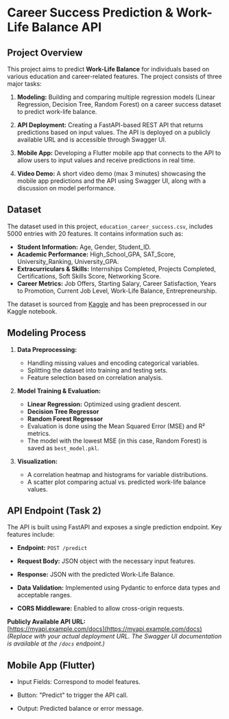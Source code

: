 # Career Success Prediction & Work-Life Balance API

## Project Overview

This project aims to predict **Work-Life Balance** for individuals based on various education and career-related features. The project consists of three major tasks:

1. **Modeling:** Building and comparing multiple regression models (Linear Regression, Decision Tree, Random Forest) on a career success dataset to predict work-life balance.

2. **API Deployment:** Creating a FastAPI-based REST API that returns predictions based on input values. The API is deployed on a publicly available URL and is accessible through Swagger UI.
3. **Mobile App:** Developing a Flutter mobile app that connects to the API to allow users to input values and receive predictions in real time.
4. **Video Demo:** A short video demo (max 3 minutes) showcasing the mobile app predictions and the API using Swagger UI, along with a discussion on model performance.

## Dataset

The dataset used in this project, `education_career_success.csv`, includes 5000 entries with 20 features. It contains information such as:

- **Student Information:** Age, Gender, Student_ID.
- **Academic Performance:** High_School_GPA, SAT_Score, University_Ranking, University_GPA.
- **Extracurriculars & Skills:** Internships Completed, Projects Completed, Certifications, Soft Skills Score, Networking Score.
- **Career Metrics:** Job Offers, Starting Salary, Career Satisfaction, Years to Promotion, Current Job Level, Work-Life Balance, Entrepreneurship.

The dataset is sourced from [Kaggle](https://www.kaggle.com/) and has been preprocessed in our Kaggle notebook.

## Modeling Process

1. **Data Preprocessing:**  
   - Handling missing values and encoding categorical variables.
   - Splitting the dataset into training and testing sets.
   - Feature selection based on correlation analysis.

2. **Model Training & Evaluation:**  
   - **Linear Regression:** Optimized using gradient descent.
   - **Decision Tree Regressor**
   - **Random Forest Regressor**
   - Evaluation is done using the Mean Squared Error (MSE) and R² metrics.
   - The model with the lowest MSE (in this case, Random Forest) is saved as `best_model.pkl`.

3. **Visualization:**  
   - A correlation heatmap and histograms for variable distributions.
   - A scatter plot comparing actual vs. predicted work-life balance values.

## API Endpoint (Task 2)

The API is built using FastAPI and exposes a single prediction endpoint. Key features include:

- **Endpoint:** `POST /predict`

- **Request Body:** JSON object with the necessary input features.
- **Response:** JSON with the predicted Work-Life Balance.
- **Data Validation:** Implemented using Pydantic to enforce data types and acceptable ranges.
- **CORS Middleware:** Enabled to allow cross-origin requests.

**Publicly Available API URL:**  
[https://myapi.example.com/docs](https://myapi.example.com/docs)  
*(Replace with your actual deployment URL. The Swagger UI documentation is available at the `/docs` endpoint.)*

## Mobile App (Flutter)

- Input Fields: Correspond to model features.

- Button: "Predict" to trigger the API call.

- Output: Predicted balance or error message.
